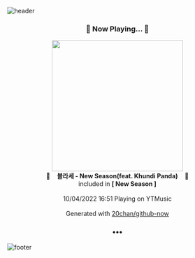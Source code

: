 ![header](https://capsule-render.vercel.app/api?type=wave&height=170&section=header&text=Hi.%20I'm%20SHIFT&fontColor=090707&fontAlignX=45&fontAlignY=65&fontSize=100)

<h3 align="center">🎵 Now Playing... 🎵</h3>
<p align="center">
  <a href="https://music.youtube.com/watch?v=QW8jhivQIn8">
    <img width="300" src="https://lh3.googleusercontent.com/zdj2bePSLZqU324UtttX8BCXZyI17G8GLHyQQEFGnzXu_8stjr14dldZYijLiI7-EdpyXOiPjx5ZYDIFLA">
  </a>
  <br>
  🎵&nbsp&nbsp&nbsp <b>블라세 - New Season(feat. Khundi Panda)</b> &nbsp&nbsp&nbsp🎵
  <br>
  included in <b>[ New Season ]</b>
  
  <br />
  <br />
  10/04/2022 16:51 Playing on YTMusic
  <br />
  <br />
  Generated with <a href="https://github.com/20chan/github-now">20chan/github-now</a>
</p>

<h3 align="center">•••</h3>

![footer](https://capsule-render.vercel.app/api?type=wave&height=150&section=footer)
